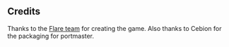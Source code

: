 ## Credits

Thanks to the [Flare team](https://github.com/flareteam/flare-engine) for creating the game.  Also thanks to Cebion for the packaging for portmaster.

